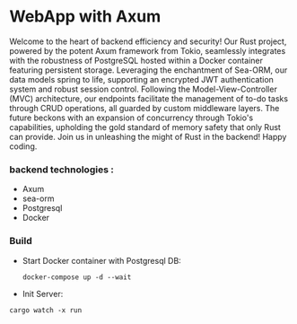 # WebApp with Axum

Welcome to the heart of backend efficiency and security! Our Rust project, powered by the potent Axum framework from Tokio, seamlessly integrates with the robustness of PostgreSQL hosted within a Docker container featuring persistent storage. Leveraging the enchantment of Sea-ORM, our data models spring to life, supporting an encrypted JWT authentication system and robust session control. Following the Model-View-Controller (MVC) architecture, our endpoints facilitate the management of to-do tasks through CRUD operations, all guarded by custom middleware layers. The future beckons with an expansion of concurrency through Tokio's capabilities, upholding the gold standard of memory safety that only Rust can provide. Join us in unleashing the might of Rust in the backend! Happy coding.

### backend technologies :
-  Axum
-  sea-orm 
-  Postgresql
-  Docker 

### Build

- Start Docker container with Postgresql DB:

  ```
  docker-compose up -d --wait
  ```

- Init Server:

```
cargo watch -x run
```